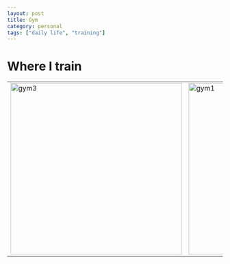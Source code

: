 ```yaml
---
layout: post
title: Gym
category: personal
tags: ["daily life", "training"]
---
```

# Where I train

<table>
<tr>
<td><a href="/assets/img/gym/gym3.jpg"><img alt='gym3' src='/assets/img/gym/gym3.jpg' width='400px'/></a></td>
<td><a href="/assets/img/gym/gym1.jpg"><img alt='gym1' src='/assets/img/gym/gym1.jpg' width='400px'/></a></td>
<td><a href="/assets/img/gym/gym2.jpg"><img alt='gym2' src='/assets/img/gym/gym2.jpg' width='400px'/></a></td>
<td><a href="/assets/img/gym/gym4.jpg"><img alt='gym4' src='/assets/img/gym/gym4.jpg' width='400px'/></a></td>
<td><a href="/assets/img/gym/gym5.jpg"><img alt='gym5' src='/assets/img/gym/gym5.jpg' width='400px'/></a></td>
</tr>
</table>